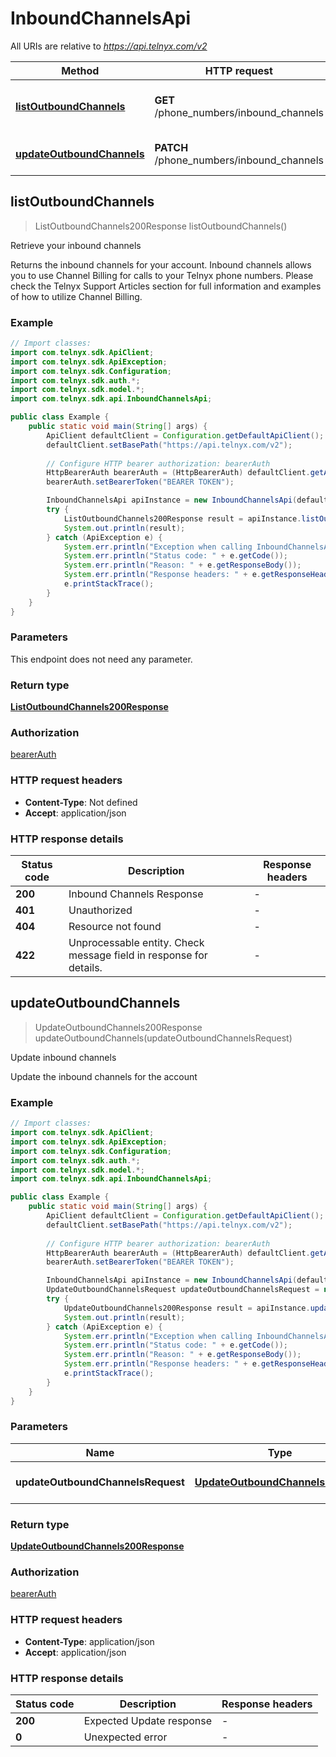 # InboundChannelsApi

All URIs are relative to *https://api.telnyx.com/v2*

Method | HTTP request | Description
------------- | ------------- | -------------
[**listOutboundChannels**](InboundChannelsApi.md#listOutboundChannels) | **GET** /phone_numbers/inbound_channels | Retrieve your inbound channels
[**updateOutboundChannels**](InboundChannelsApi.md#updateOutboundChannels) | **PATCH** /phone_numbers/inbound_channels | Update inbound channels



## listOutboundChannels

> ListOutboundChannels200Response listOutboundChannels()

Retrieve your inbound channels

Returns the inbound channels for your account. Inbound channels allows you to use Channel Billing for calls to your Telnyx phone numbers. Please check the Telnyx Support Articles section for full information and examples of how to utilize Channel Billing.

### Example

```java
// Import classes:
import com.telnyx.sdk.ApiClient;
import com.telnyx.sdk.ApiException;
import com.telnyx.sdk.Configuration;
import com.telnyx.sdk.auth.*;
import com.telnyx.sdk.model.*;
import com.telnyx.sdk.api.InboundChannelsApi;

public class Example {
    public static void main(String[] args) {
        ApiClient defaultClient = Configuration.getDefaultApiClient();
        defaultClient.setBasePath("https://api.telnyx.com/v2");
        
        // Configure HTTP bearer authorization: bearerAuth
        HttpBearerAuth bearerAuth = (HttpBearerAuth) defaultClient.getAuthentication("bearerAuth");
        bearerAuth.setBearerToken("BEARER TOKEN");

        InboundChannelsApi apiInstance = new InboundChannelsApi(defaultClient);
        try {
            ListOutboundChannels200Response result = apiInstance.listOutboundChannels();
            System.out.println(result);
        } catch (ApiException e) {
            System.err.println("Exception when calling InboundChannelsApi#listOutboundChannels");
            System.err.println("Status code: " + e.getCode());
            System.err.println("Reason: " + e.getResponseBody());
            System.err.println("Response headers: " + e.getResponseHeaders());
            e.printStackTrace();
        }
    }
}
```

### Parameters

This endpoint does not need any parameter.

### Return type

[**ListOutboundChannels200Response**](ListOutboundChannels200Response.md)

### Authorization

[bearerAuth](../README.md#bearerAuth)

### HTTP request headers

- **Content-Type**: Not defined
- **Accept**: application/json

### HTTP response details
| Status code | Description | Response headers |
|-------------|-------------|------------------|
| **200** | Inbound Channels Response |  -  |
| **401** | Unauthorized |  -  |
| **404** | Resource not found |  -  |
| **422** | Unprocessable entity. Check message field in response for details. |  -  |


## updateOutboundChannels

> UpdateOutboundChannels200Response updateOutboundChannels(updateOutboundChannelsRequest)

Update inbound channels

Update the inbound channels for the account

### Example

```java
// Import classes:
import com.telnyx.sdk.ApiClient;
import com.telnyx.sdk.ApiException;
import com.telnyx.sdk.Configuration;
import com.telnyx.sdk.auth.*;
import com.telnyx.sdk.model.*;
import com.telnyx.sdk.api.InboundChannelsApi;

public class Example {
    public static void main(String[] args) {
        ApiClient defaultClient = Configuration.getDefaultApiClient();
        defaultClient.setBasePath("https://api.telnyx.com/v2");
        
        // Configure HTTP bearer authorization: bearerAuth
        HttpBearerAuth bearerAuth = (HttpBearerAuth) defaultClient.getAuthentication("bearerAuth");
        bearerAuth.setBearerToken("BEARER TOKEN");

        InboundChannelsApi apiInstance = new InboundChannelsApi(defaultClient);
        UpdateOutboundChannelsRequest updateOutboundChannelsRequest = new UpdateOutboundChannelsRequest(); // UpdateOutboundChannelsRequest | Inbound channels update
        try {
            UpdateOutboundChannels200Response result = apiInstance.updateOutboundChannels(updateOutboundChannelsRequest);
            System.out.println(result);
        } catch (ApiException e) {
            System.err.println("Exception when calling InboundChannelsApi#updateOutboundChannels");
            System.err.println("Status code: " + e.getCode());
            System.err.println("Reason: " + e.getResponseBody());
            System.err.println("Response headers: " + e.getResponseHeaders());
            e.printStackTrace();
        }
    }
}
```

### Parameters


Name | Type | Description  | Notes
------------- | ------------- | ------------- | -------------
 **updateOutboundChannelsRequest** | [**UpdateOutboundChannelsRequest**](UpdateOutboundChannelsRequest.md)| Inbound channels update |

### Return type

[**UpdateOutboundChannels200Response**](UpdateOutboundChannels200Response.md)

### Authorization

[bearerAuth](../README.md#bearerAuth)

### HTTP request headers

- **Content-Type**: application/json
- **Accept**: application/json

### HTTP response details
| Status code | Description | Response headers |
|-------------|-------------|------------------|
| **200** | Expected Update response |  -  |
| **0** | Unexpected error |  -  |

